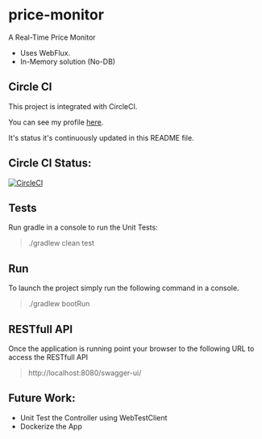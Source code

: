 # price-monitor

A Real-Time Price Monitor

 * Uses WebFlux.
 * In-Memory solution (No-DB)



## Circle CI
This project is integrated with CircleCI.

You can see my profile [here](https://app.circleci.com/pipelines/github/MaMoreo/price-monitor). 

It's status it's continuously updated in this README file.

## Circle CI Status: 
[![CircleCI](https://circleci.com/gh/MaMoreo/price-monitor.svg?style=svg)](https://circleci.com/gh/MaMoreo/price-monitor)


## Tests
Run gradle in a console to run the Unit Tests:

> ./gradlew clean test

## Run 
To launch the project simply run the following command in a console.
> ./gradlew bootRun

## RESTfull API
Once the application is running point your browser to the following URL to access
the RESTfull API
> http://localhost:8080/swagger-ui/

## Future Work:
* Unit Test the Controller using WebTestClient
* Dockerize the App

